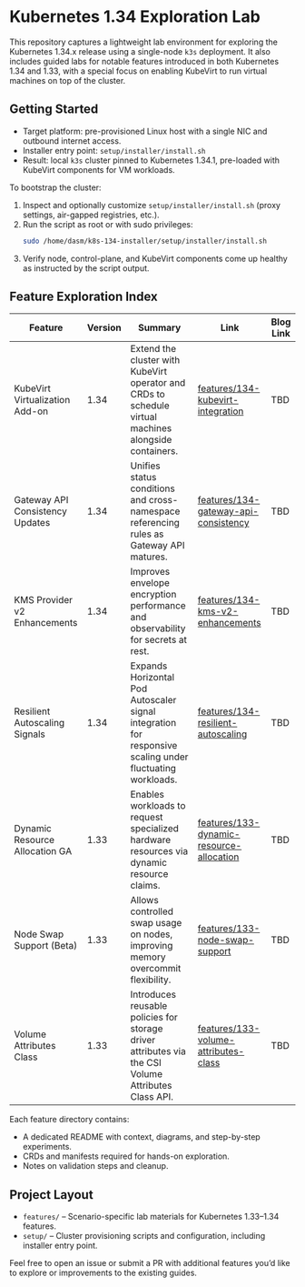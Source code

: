 # Kubernetes 1.34 Exploration Lab

This repository captures a lightweight lab environment for exploring the Kubernetes 1.34.x release using a single-node `k3s` deployment. It also includes guided labs for notable features introduced in both Kubernetes 1.34 and 1.33, with a special focus on enabling KubeVirt to run virtual machines on top of the cluster.

## Getting Started

- Target platform: pre-provisioned Linux host with a single NIC and outbound internet access.
- Installer entry point: `setup/installer/install.sh`
- Result: local `k3s` cluster pinned to Kubernetes 1.34.1, pre-loaded with KubeVirt components for VM workloads.

To bootstrap the cluster:

1. Inspect and optionally customize `setup/installer/install.sh` (proxy settings, air-gapped registries, etc.).
2. Run the script as root or with sudo privileges:
   ```bash
   sudo /home/dasm/k8s-134-installer/setup/installer/install.sh
   ```
3. Verify node, control-plane, and KubeVirt components come up healthy as instructed by the script output.

## Feature Exploration Index

| Feature | Version | Summary | Link | Blog Link |
| --- | --- | --- | --- | --- |
| KubeVirt Virtualization Add-on | 1.34 | Extend the cluster with KubeVirt operator and CRDs to schedule virtual machines alongside containers. | [features/134-kubevirt-integration](features/134-kubevirt-integration) | TBD |
| Gateway API Consistency Updates | 1.34 | Unifies status conditions and cross-namespace referencing rules as Gateway API matures. | [features/134-gateway-api-consistency](features/134-gateway-api-consistency) | TBD |
| KMS Provider v2 Enhancements | 1.34 | Improves envelope encryption performance and observability for secrets at rest. | [features/134-kms-v2-enhancements](features/134-kms-v2-enhancements) | TBD |
| Resilient Autoscaling Signals | 1.34 | Expands Horizontal Pod Autoscaler signal integration for responsive scaling under fluctuating workloads. | [features/134-resilient-autoscaling](features/134-resilient-autoscaling) | TBD |
| Dynamic Resource Allocation GA | 1.33 | Enables workloads to request specialized hardware resources via dynamic resource claims. | [features/133-dynamic-resource-allocation](features/133-dynamic-resource-allocation) | TBD |
| Node Swap Support (Beta) | 1.33 | Allows controlled swap usage on nodes, improving memory overcommit flexibility. | [features/133-node-swap-support](features/133-node-swap-support) | TBD |
| Volume Attributes Class | 1.33 | Introduces reusable policies for storage driver attributes via the CSI Volume Attributes Class API. | [features/133-volume-attributes-class](features/133-volume-attributes-class) | TBD |

Each feature directory contains:

- A dedicated README with context, diagrams, and step-by-step experiments.
- CRDs and manifests required for hands-on exploration.
- Notes on validation steps and cleanup.

## Project Layout

- `features/` – Scenario-specific lab materials for Kubernetes 1.33–1.34 features.
- `setup/` – Cluster provisioning scripts and configuration, including installer entry point.

Feel free to open an issue or submit a PR with additional features you’d like to explore or improvements to the existing guides.



